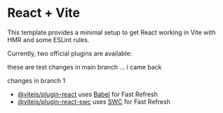 # React + Vite

This template provides a minimal setup to get React working in Vite with HMR and some ESLint rules.

Currently, two official plugins are available:

these are test changes in main branch ... i came back

changes in branch 1

- [@vitejs/plugin-react](https://github.com/vitejs/vite-plugin-react/blob/main/packages/plugin-react/README.md) uses [Babel](https://babeljs.io/) for Fast Refresh
- [@vitejs/plugin-react-swc](https://github.com/vitejs/vite-plugin-react-swc) uses [SWC](https://swc.rs/) for Fast Refresh
